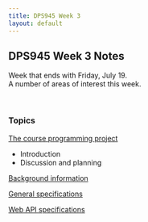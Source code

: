```yaml
---
title: DPS945 Week 3
layout: default
---
```


## DPS945 Week 3 Notes

Week that ends with Friday, July 19.  
A number of areas of interest this week. 

<br>

### Topics

[The course programming project](/graded-work/moves-project-intro)
* Introduction 
* Discussion and planning 

[Background information](/graded-work/moves-project-background)

[General specifications](/graded-work/moves-project-general-specs)

[Web API specifications](/graded-work/moves-project-webapi-specs)

<br>
